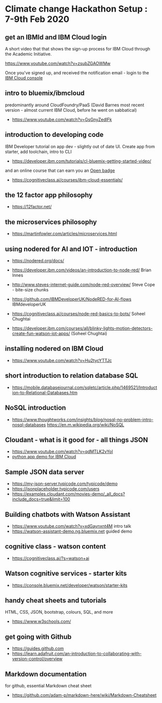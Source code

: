 # Climate change Hackathon Setup : 7-9th Feb 2020

## get an IBMId and IBM Cloud login

A short video that that shows the sign-up process for IBM Cloud through the Academic Initiative.  
<!-- short video that shows the sign up process using current UI. up to 1:45 (thereafter goes into VMWare console in Softlayer)
+ https://www.youtube.com/watch?v=HBkY-Fs1d6E
-->
https://www.youtube.com/watch?v=zsubZGAOWMw

Once you've signed up, and received the notification email - login to the [IBM Cloud console](https://console.cloud.com)
## 
## intro to bluemix/ibmcloud 
predominantly around CloudFoundry/PaaS (David Barnes most recent version - almost current IBM Cloud, before he went on sabbatical)
+ https://www.youtube.com/watch?v=GsGnyZedlFk

## introduction to developing code
IBM Developer tutorial on app dev - slightly out of date UI. Create app from starter, add toolchain, intro to CLI
<!-- + https://developer.ibm.com/courses/all/bluemix-essentials/ -->
+ https://developer.ibm.com/tutorials/cl-bluemix-getting-started-video/

and an online course that can earn you an [Open badge](https://cognitiveclass.ai/badges/ibm-cloud-essentials/)
+ https://cognitiveclass.ai/courses/ibm-cloud-essentials/

## the 12 factor app philosophy
+ https://12factor.net/

## the microservices philosophy
+ https://martinfowler.com/articles/microservices.html

## using nodered for AI and IOT - introduction
+ https://nodered.org/docs/
+ https://developer.ibm.com/videos/an-introduction-to-node-red/ Brian Innes
+ http://www.steves-internet-guide.com/node-red-overview/  Steve Cope - bite-size chunks

+ https://github.com/IBMDeveloperUK/NodeRED-for-AI-flows IBMdeveloperUK
+ https://cognitiveclass.ai/courses/node-red-basics-to-bots/ Soheel Chughtai
+ https://developer.ibm.com/courses/all/blinky-lights-motion-detectors-create-fun-watson-iot-apps/   (Soheel Chughtai)

## installing nodered on IBM Cloud
+ https://www.youtube.com/watch?v=Hu2tycYTTJc

## short introduction to relation database SQL
+ https://mobile.databasejournal.com/sqletc/article.php/1469521/Introduction-to-Relational-Databases.htm

## NoSQL introduction
+ https://www.thoughtworks.com/insights/blog/nosql-no-problem-intro-nosql-databases
https://en.m.wikipedia.org/wiki/NoSQL

## Cloudant - what is it good for - all things JSON
+ https://www.youtube.com/watch?v=qdMTLK2vYoI 
+ [python app demo for IBM Cloud](https://cloud.ibm.com/docs/services/Cloudant/tutorials?topic=cloudant-creating-and-populating-a-simple-ibm-cloudant-database-on-ibm-cloud#creating-and-populating-a-simple-ibm-cloudant-database-on-ibm-cloud) 

## Sample JSON data server
+ https://my-json-server.typicode.com/typicode/demo
+ https://jsonplaceholder.typicode.com/users
+ https://examples.cloudant.com/movies-demo/_all_docs?include_docs=true&limit=100

## Building chatbots with Watson Assistant
+ https://www.youtube.com/watch?v=xdGaynxnt4M intro talk
+ https://watson-assistant-demo.ng.bluemix.net guided demo

## cognitive class - watson content
+ https://cognitiveclass.ai/?s=watson+ai

## Watson cognitive services - starter kits
+ https://console.bluemix.net/developer/watson/starter-kits

## handy cheat sheets and tutorials
HTML, CSS, JSON, bootstrap, colours, SQL, and more
+ https://www.w3schools.com/ 

## get going with Github
+ https://guides.github.com
+ https://learn.adafruit.com/an-introduction-to-collaborating-with-version-control/overview

## Markdown documentation
for github, essential Markdown cheat sheet
+ https://github.com/adam-p/markdown-here/wiki/Markdown-Cheatsheet
